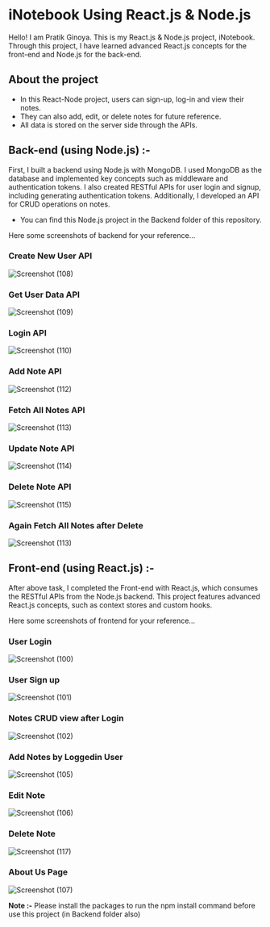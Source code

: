 # iNotebook Using React.js & Node.js

Hello! I am Pratik Ginoya. This is my React.js & Node.js project, iNotebook. Through this project, I have learned advanced React.js concepts for the front-end and Node.js for the back-end.

## About the project

- In this React-Node project, users can sign-up, log-in and view their notes.
- They can also add, edit, or delete notes for future reference.
- All data is stored on the server side through the APIs.

## Back-end (using Node.js) :-
First, I built a backend using Node.js with MongoDB. I used MongoDB as the database and implemented key concepts such as middleware and authentication tokens. I also created RESTful APIs for user login and signup, including generating authentication tokens. Additionally, I developed an API for CRUD operations on notes.
- You can find this Node.js project in the Backend folder of this repository.
  
Here some screenshots of backend for your reference...

### Create New User API

![Screenshot (108)](https://github.com/user-attachments/assets/ea63302c-e9e0-4f0b-90d9-527914f31d0b)

### Get User Data API

![Screenshot (109)](https://github.com/user-attachments/assets/2221c782-63e5-411f-8e67-f05115628a29)

### Login API

![Screenshot (110)](https://github.com/user-attachments/assets/68630322-aacf-4398-8435-be3415a717a6)

### Add Note API

![Screenshot (112)](https://github.com/user-attachments/assets/862d45c0-8b89-481a-9b46-94188414aaa5)

### Fetch All Notes API

![Screenshot (113)](https://github.com/user-attachments/assets/4aa92611-8bb7-4d31-8a51-299441a72487)

### Update Note API

![Screenshot (114)](https://github.com/user-attachments/assets/4b31ea04-159c-41ca-8a7c-a543333d297c)

### Delete Note API

![Screenshot (115)](https://github.com/user-attachments/assets/7c4d8f0a-edb8-4644-b1e3-2aaf7407483b)

### Again Fetch All Notes after Delete

![Screenshot (113)](https://github.com/user-attachments/assets/4c94a7c8-665e-4be3-bdba-f7547422b655)

## Front-end (using React.js) :-
After above task, I completed the Front-end with React.js, which consumes the RESTful APIs from the Node.js backend. This project features advanced React.js concepts, such as context stores and custom hooks.
  
Here some screenshots of frontend for your reference...

### User Login

![Screenshot (100)](https://github.com/user-attachments/assets/cd79a921-c547-4881-8ed7-11745c174562)

### User Sign up

![Screenshot (101)](https://github.com/user-attachments/assets/ed581f33-be41-4293-bbd8-486feb1937d2)

### Notes CRUD view after Login

![Screenshot (102)](https://github.com/user-attachments/assets/2bd350b4-9697-4599-b417-d89945b06256)

### Add Notes by Loggedin User

![Screenshot (105)](https://github.com/user-attachments/assets/79203120-cbff-4bf4-b0db-eb7fc8991277)

### Edit Note

![Screenshot (106)](https://github.com/user-attachments/assets/6d32687c-1469-4bb3-9471-5487376d2597)

### Delete Note

![Screenshot (117)](https://github.com/user-attachments/assets/72ce0b3e-4e24-4f0d-8f38-b5fe526208be)

### About Us Page

![Screenshot (107)](https://github.com/user-attachments/assets/e43d6c9e-b20b-4e50-ae7c-4841ad591955)

**Note :-** Please install the packages to run the npm install command before use this project (in Backend folder also)
